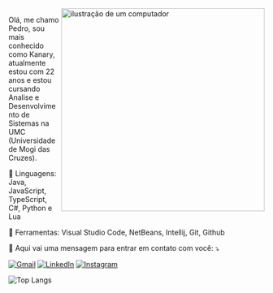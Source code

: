 <img src="https://raw.githubusercontent.com/MicaelliMedeiros/micaellimedeiros/master/image/computer-illustration.png" alt="ilustração de um computador" min-width="400px" max-width="400px" width="400px" align="right">

<p align="left"> 
  Olá, me chamo Pedro, sou mais conhecido como Kanary, atualmente estou com 22 anos e estou cursando Analise e Desenvolvimento de Sistemas na UMC (Universidade de Mogi das Cruzes).
</p>

<p align="left">
  🚀 Linguagens: Java, JavaScript, TypeScript, C#, Python e Lua
</p>

<p align="left">
  💼 Ferramentas: Visual Studio Code, NetBeans, Intellij, Git, Github
</p>

<p align="left">
  💌 Aqui vai uma mensagem para entrar em contato com você: ⤵️
</p>

<p align="left">
  <a href="mailto:pedrosv020@gmail.com" title="Gmail">
  <img src="https://img.shields.io/badge/-Gmail-FF0000?style=flat-square&labelColor=FF0000&logo=gmail&logoColor=white&link="mailto:pedrosv020@gmail.com" alt="Gmail"/></a>
  <a href="https://www.linkedin.com/in/pedro-seudo-valenti-674b422b4/" title="LinkedIn">
  <img src="https://img.shields.io/badge/-Linkedin-0e76a8?style=flat-square&logo=Linkedin&logoColor=white&link="https://www.linkedin.com/in/pedro-seudo-valenti-674b422b4/" alt="LinkedIn"/></a>
  <a href="https://instagram.com/pedrozzyoficial" title="Instagram">
  <img src="https://img.shields.io/badge/-Instagram-DF0174?style=flat-square&labelColor=DF0174&logo=instagram&logoColor=white&link="https://instagram.com/pedrozzyoficial" alt="Instagram"/></a>
</p>

![Top Langs](https://github-readme-stats.vercel.app/api/top-langs/?username=pedrosvalenti&layout=compact&theme=tokyonight)


